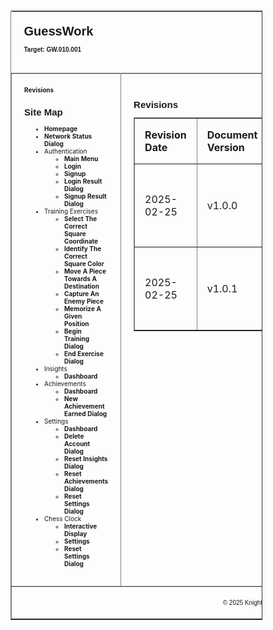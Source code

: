 


<table border="1" cellpadding="0" cellspacing="0"  class="container" style="font-size: 10px; width: 80%;"> 
    <tr>
        <td style="text-align: left; padding: 2em; border: 0;">
            <h1 style="font-family: Arial, sans-serif; margin: 0; padding: 0;">GuessWork</h1>
            <br/>
            <p class="target-version" style="font-family: Arial, sans-serif; font-weight: bold; margin: 0; padding: 0;">
            Target: GW.010.001
            </p>
            <br/>
        </td>
    </tr>  
    <tr>
        <td valign="top" class="left-bar" style="padding: 2em; width: 70%;"> 
            <a href="#" style="text-decoration: none; font-weight: bold;">Revisions</a>
            <h2 style="font-family: Arial, sans-serif;">Site Map</h2>
            <ul class="left-bar-list" style="padding-left: 2rem;">
                <li><a href="docs/homepage.md" style="text-decoration: none; font-weight: bold;">Homepage</a></li>
                <li><a href="docs/network-status-dialog.md" style="text-decoration: none; font-weight: bold;">Network Status Dialog</a></li>
                <li>
                    Authentication
                    <ul class="left-bar-list" style="padding-left: 2rem;">
                        <li><a href="docs/authentication/main-menu.md" style="text-decoration: none; font-weight: bold;">Main Menu</a></li>
                        <li><a href="docs/authentication/login.md" style="text-decoration: none; font-weight: bold;">Login</a></li>
                        <li><a href="docs/authentication/signup.md" style="text-decoration: none; font-weight: bold;">Signup</a></li>
                        <li><a href="docs/authentication/login-result-dialog.md" style="text-decoration: none; font-weight: bold;">Login Result Dialog</a></li>
                        <li><a href="docs/authentication/signup-result-dialog.md" style="text-decoration: none; font-weight: bold;">Signup Result Dialog</a></li>
                    </ul>
                </li>
                <li>
                    Training Exercises
                    <ul class="left-bar-list" style="padding-left: 2rem;">
                        <li><a href="docs/training-exercises/select-the-correct-square-coordinate.md" style="text-decoration: none; font-weight: bold;">Select The Correct Square Coordinate</a></li>
                        <li><a href="docs/training-exercises/identify-the-correct-square-color.md" style="text-decoration: none; font-weight: bold;">Identify The Correct Square Color</a></li>
                        <li><a href="docs/training-exercises/move-a-piece-towards-a-destination.md" style="text-decoration: none; font-weight: bold;">Move A Piece Towards A Destination</a></li>
                        <li><a href="docs/training-exercises/capture-an-enemy-piece.md" style="text-decoration: none; font-weight: bold;">Capture An Enemy Piece</a></li>
                        <li><a href="docs/training-exercises/memorize-a-given-position.md" style="text-decoration: none; font-weight: bold;">Memorize A Given Position</a></li>
                        <li><a href="docs/training-exercises/begin-training-dialog.md" style="text-decoration: none; font-weight: bold;">Begin Training Dialog</a></li>
                        <li><a href="docs/training-exercises/end-exercise-dialog.md" style="text-decoration: none; font-weight: bold;">End Exercise Dialog</a></li>
                    </ul>
                </li>
                <li>
                    Insights
                    <ul class="left-bar-list" style="padding-left: 2rem;">
                        <li><a href="docs/insights/dashboard.md" style="text-decoration: none; font-weight: bold;">Dashboard</a></li>
                    </ul>
                </li>
                <li>
                    Achievements
                    <ul class="left-bar-list" style="padding-left: 2rem;">
                        <li><a href="docs/achievements/dashboard.md" style="text-decoration: none; font-weight: bold;">Dashboard</a></li>
                        <li><a href="docs/achievements/new-achievement-earned-dialog.md" style="text-decoration: none; font-weight: bold;">New Achievement Earned Dialog</a></li>
                    </ul>
                </li>
                <li>
                    Settings
                    <ul class="left-bar-list" style="padding-left: 2rem;">
                        <li><a href="docs/settings/dashboard.md" style="text-decoration: none; font-weight: bold;">Dashboard</a></li>
                        <li><a href="docs/settings/delete-account-dialog.md" style="text-decoration: none; font-weight: bold;">Delete Account Dialog</a></li>
                        <li><a href="docs/settings/reset-insights-dialog.md" style="text-decoration: none; font-weight: bold;">Reset Insights Dialog</a></li>
                        <li><a href="docs/settings/reset-achievements-dialog.md" style="text-decoration: none; font-weight: bold;">Reset Achievements Dialog</a></li>
                        <li><a href="docs/settings/reset-settings-dialog.md" style="text-decoration: none; font-weight: bold;">Reset Settings Dialog</a></li>
                    </ul>
                </li>
                <li>
                    Chess Clock
                    <ul class="left-bar-list" style="padding-left: 2rem;">
                        <li><a href="docs/chess-clock/interactive-display.md" style="text-decoration: none; font-weight: bold;">Interactive Display</a></li>
                        <li><a href="docs/chess-clock/settings.md" style="text-decoration: none; font-weight: bold;">Settings</a></li>
                        <li><a href="docs/chess-clock/reset-settings-dialog.md" style="text-decoration: none; font-weight: bold;">Reset Settings Dialog</a></li>
                    </ul>
                </li>
            </ul>
        </td>
        <td valign="top" class="right-bar" style="padding: 2em; width: 30%;">
            <h2 style="font-family: Arial, sans-serif;">Revisions</h2>
            <table border="1" cellpadding="1" cellspacing="0" style="border-collapse: collapse; margin-top: 10px; width: 100%;">
                <thead>
                    <tr>
                        <th style="padding: 1em; text-align: left;">Revision Date</th>
                        <th style="padding: 1em; text-align: left;">Document Version</th>
                        <th style="padding: 1em; text-align: left;">Description</th>
                        <th style="padding: 1em; text-align: left;">Tracking Notes</th>
                        <th style="padding: 1em; text-align: left;">Approved By</th>
                    </tr>
                </thead>
                <tbody>
                    <tr>
                        <td style="padding: 1em; text-align: left;">2025-02-25</td>
                        <td style="padding: 1em; text-align: left;">v1.0.0</td>
                        <td style="padding: 1em; text-align: left;">Initial Document Version</td>
                        <td style="padding: 1em; text-align: left;">N/A</td>
                        <td style="padding: 1em; text-align: left;">Araneta, Vaughn Cedric L. (Project Manager)</td>
                    </tr>
                    <tr>
                        <td style="padding: 1em; text-align: left;">2025-02-25</td>
                        <td style="padding: 1em; text-align: left;">v1.0.1</td>
                        <td style="padding: 1em; text-align: left;">Fixed Styling Problem</td>
                        <td style="padding: 1em; text-align: left;">N/A</td>
                        <td style="padding: 1em; text-align: left;">Araneta, Vaughn Cedric L. (Project Manager)</td>
                    </tr>
                </tbody>
            </table>
        </td>
    </tr>
    <tr>
        <td colspan="2" align="center" class="footer" style="text-align: center; padding: 1em;">
            <p style="font-family: Arial, sans-serif;">&copy; 2025 KnightVision</p>
        </td>
    </tr>
</table>
